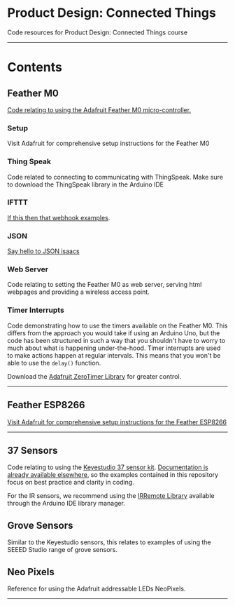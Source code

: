 # Product Design: Connected Things

Code resources for Product Design: Connected Things course

* * *

# Contents

## Feather M0

[Code relating to using the Adafruit Feather M0 micro-controller.](https://learn.adafruit.com/adafruit-feather-m0-wifi-atwinc1500/)

### Setup

Visit Adafruit for comprehensive setup instructions for the Feather M0

### Thing Speak

Code related to connecting to communicating with ThingSpeak. Make sure to download the ThingSpeak library in the Arduino IDE

### IFTTT

[If this then that webhook examples](https://arduinodiy.wordpress.com/2018/01/03/ifttt-webhooks/).

### JSON

[Say hello to JSON isaacs](https://raw.githubusercontent.com/keikoro/isaacs.JSON/master/isaacs.JSON)

### Web Server

Code relating to setting the Feather M0 as web server, serving html webpages and providing a wireless access point.

### Timer Interrupts

Code demonstrating how to use the timers available on the Feather M0. This differs from the approach you would take if using an Arduino Uno, but the code has been structured in such a way that you shouldn't have to worry to much about what is happening under-the-hood. Timer interrupts are used to make actions happen at regular intervals. This means that you won't be able to use the `delay()` function.

Download the [Adafruit ZeroTimer Library](https://github.com/adafruit/Adafruit_ZeroTimer) for greater control.

* * *

## Feather ESP8266

[Visit Adafruit for comprehensive setup instructions for the Feather ESP8266](https://learn.adafruit.com/adafruit-feather-huzzah-esp8266/using-arduino-ide)

* * *

## 37 Sensors

Code relating to using the [Keyestudio 37 sensor kit](https://wiki.keyestudio.com/Ks0068_keyestudio_37_in_1_Sensor_Kit_for_Arduino_Starters#kesestudio_37_in_1_Sensor_Kit_for_Arduino_Starters). [Documentation is already available elsewhere](https://www.instructables.com/id/Arduino-37-in-1-Sensors-Kit-Explained/), so the examples contained in this repository focus on best practice and clarity in coding.

For the IR sensors, we recommend using the [IRRemote Library](http://z3t0.github.io/Arduino-IRremote/) available through the Arduino IDE library manager.

## Grove Sensors

Similar to the Keyestudio sensors, this relates to examples of using the SEEED Studio range of grove sensors.

## Neo Pixels

Reference for using the Adafruit addressable LEDs NeoPixels.

* * *
